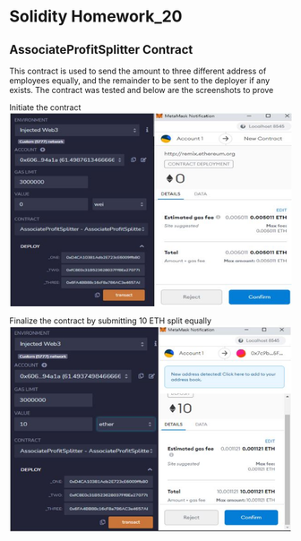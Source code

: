 # Solidity Homework_20

## AssociateProfitSplitter Contract
This contract is used to send the amount to three different address of employees equally, and the remainder to be sent to the deployer if any exists.
The contract was tested and below are the screenshots to prove

Initiate the contract
![Associate](solidity_screenshot/AssociateProfitSplitter_initiate.JPG)

Finalize the contract by submitting 10 ETH split equally
![Associate_fin](solidity_screenshot/AssociateProfitSplitter_deposit_10ETH.JPG)
